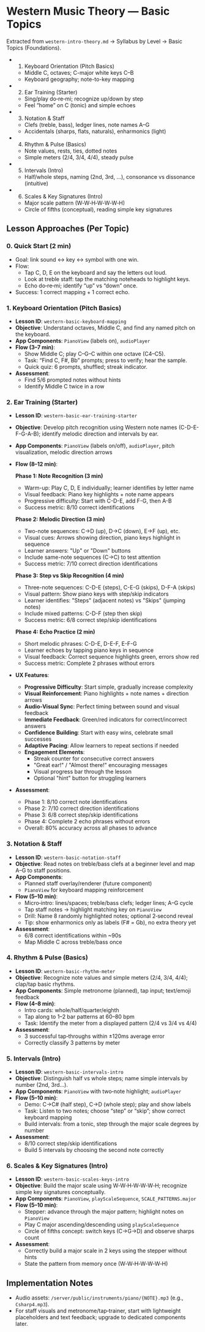 # Western Music Theory — Basic Topics

Extracted from `western-intro-theory.md` → Syllabus by Level → Basic Topics (Foundations).

- 1. Keyboard Orientation (Pitch Basics)
  - Middle C, octaves; C-major white keys C–B
  - Keyboard geography; note-to-key mapping
- 2. Ear Training (Starter)
  - Sing/play do‑re‑mi; recognize up/down by step
  - Feel “home” on C (tonic) and simple echoes
- 3. Notation & Staff
  - Clefs (treble, bass), ledger lines, note names A–G
  - Accidentals (sharps, flats, naturals), enharmonics (light)
- 4. Rhythm & Pulse (Basics)
  - Note values, rests, ties, dotted notes
  - Simple meters (2/4, 3/4, 4/4), steady pulse
- 5. Intervals (Intro)
  - Half/whole steps, naming (2nd, 3rd, ...), consonance vs dissonance (intuitive)
- 6. Scales & Key Signatures (Intro)
  - Major scale pattern (W‑W‑H‑W‑W‑W‑H)
  - Circle of fifths (conceptual), reading simple key signatures


## Lesson Approaches (Per Topic)

### 0. Quick Start (2 min)
- Goal: link sound ↔ key ↔ symbol with one win.
- Flow:
  - Tap C, D, E on the keyboard and say the letters out loud.
  - Look at treble staff: tap the matching noteheads to highlight keys.
  - Echo do‑re‑mi; identify “up” vs “down” once.
- Success: 1 correct mapping + 1 correct echo.

### 1. Keyboard Orientation (Pitch Basics)
- **Lesson ID**: `western-basic-keyboard-mapping`
- **Objective**: Understand octaves, Middle C, and find any named pitch on the keyboard.
- **App Components**: `PianoView` (labels on), `audioPlayer`
- **Flow (3–7 min)**:
  - Show Middle C; play C–G–C within one octave (C4–C5).
  - Task: “Find C, F#, Bb” prompts; press to verify; hear the sample.
  - Quick quiz: 6 prompts, shuffled; streak indicator.
- **Assessment**:
  - Find 5/6 prompted notes without hints
  - Identify Middle C twice in a row

### 2. Ear Training (Starter)
- **Lesson ID**: `western-basic-ear-training-starter`
- **Objective**: Develop pitch recognition using Western note names (C-D-E-F-G-A-B); identify melodic direction and intervals by ear.
- **App Components**: `PianoView` (labels on/off), `audioPlayer`, pitch visualization, melodic direction arrows
- **Flow (8–12 min)**:
  
  **Phase 1: Note Recognition (3 min)**
  - Warm-up: Play C, D, E individually; learner identifies by letter name
  - Visual feedback: Piano key highlights + note name appears
  - Progressive difficulty: Start with C-D-E, add F-G, then A-B
  - Success metric: 8/10 correct identifications
  
  **Phase 2: Melodic Direction (3 min)**
  - Two-note sequences: C→D (up), D→C (down), E→F (up), etc.
  - Visual cues: Arrows showing direction, piano keys highlight in sequence
  - Learner answers: "Up" or "Down" buttons
  - Include same-note sequences (C→C) to test attention
  - Success metric: 7/10 correct direction identifications
  
  **Phase 3: Step vs Skip Recognition (4 min)**
  - Three-note sequences: C-D-E (steps), C-E-G (skips), D-F-A (skips)
  - Visual pattern: Show piano keys with step/skip indicators
  - Learner identifies: "Steps" (adjacent notes) vs "Skips" (jumping notes)
  - Include mixed patterns: C-D-F (step then skip)
  - Success metric: 6/8 correct step/skip identifications
  
  **Phase 4: Echo Practice (2 min)**
  - Short melodic phrases: C-D-E, D-E-F, E-F-G
  - Learner echoes by tapping piano keys in sequence
  - Visual feedback: Correct sequence highlights green, errors show red
  - Success metric: Complete 2 phrases without errors

- **UX Features**:
  - **Progressive Difficulty**: Start simple, gradually increase complexity
  - **Visual Reinforcement**: Piano highlights + note names + direction arrows
  - **Audio-Visual Sync**: Perfect timing between sound and visual feedback
  - **Immediate Feedback**: Green/red indicators for correct/incorrect answers
  - **Confidence Building**: Start with easy wins, celebrate small successes
  - **Adaptive Pacing**: Allow learners to repeat sections if needed
  - **Engagement Elements**: 
    - Streak counter for consecutive correct answers
    - "Great ear!" / "Almost there!" encouraging messages
    - Visual progress bar through the lesson
    - Optional "hint" button for struggling learners

- **Assessment**:
  - Phase 1: 8/10 correct note identifications
  - Phase 2: 7/10 correct direction identifications  
  - Phase 3: 6/8 correct step/skip identifications
  - Phase 4: Complete 2 echo phrases without errors
  - Overall: 80% accuracy across all phases to advance

### 3. Notation & Staff
- **Lesson ID**: `western-basic-notation-staff`
- **Objective**: Read notes on treble/bass clefs at a beginner level and map A–G to staff positions.
- **App Components**:
  - Planned staff overlay/renderer (future component)
  - `PianoView` for keyboard mapping reinforcement
- **Flow (5–10 min)**:
  - Micro‑intro: lines/spaces; treble/bass clefs; ledger lines; A–G cycle
  - Tap staff notes → highlight matching key on `PianoView`
  - Drill: Name 8 randomly highlighted notes; optional 2‑second reveal
  - Tip: show enharmonics only as labels (F# = Gb), no extra theory yet
- **Assessment**:
  - 6/8 correct identifications within ~90s
  - Map Middle C across treble/bass once

### 4. Rhythm & Pulse (Basics)
- **Lesson ID**: `western-basic-rhythm-meter`
- **Objective**: Recognize note values and simple meters (2/4, 3/4, 4/4); clap/tap basic rhythms.
- **App Components**: Simple metronome (planned), tap input; text/emoji feedback
- **Flow (4–8 min)**:
  - Intro cards: whole/half/quarter/eighth
  - Tap along to 1–2 bar patterns at 60–80 bpm
  - Task: Identify the meter from a displayed pattern (2/4 vs 3/4 vs 4/4)
- **Assessment**:
  - 3 successful tap‑throughs within ±120ms average error
  - Correctly classify 3 patterns by meter

### 5. Intervals (Intro)
- **Lesson ID**: `western-basic-intervals-intro`
- **Objective**: Distinguish half vs whole steps; name simple intervals by number (2nd, 3rd...).
- **App Components**: `PianoView` with two‑note highlight; `audioPlayer`
- **Flow (5–10 min)**:
  - Demo: C→C# (half step), C→D (whole step); play and show labels
  - Task: Listen to two notes; choose “step” or “skip”; show correct keyboard mapping
  - Build intervals: from a tonic, step through the major scale degrees by number
- **Assessment**:
  - 8/10 correct step/skip identifications
  - Build 5 intervals by choosing the second note correctly

### 6. Scales & Key Signatures (Intro)
- **Lesson ID**: `western-basic-scales-keys-intro`
- **Objective**: Build the major scale using W‑W‑H‑W‑W‑W‑H; recognize simple key signatures conceptually.
- **App Components**: `PianoView`, `playScaleSequence`, `SCALE_PATTERNS.major`
- **Flow (5–10 min)**:
  - Stepper: advance through the major pattern; highlight notes on `PianoView`
  - Play C major ascending/descending using `playScaleSequence`
  - Circle of fifths concept: switch keys (C→G→D) and observe sharps count
- **Assessment**:
  - Correctly build a major scale in 2 keys using the stepper without hints
  - State the pattern from memory once (W‑W‑H‑W‑W‑W‑H)

## Implementation Notes
- Audio assets: `/server/public/instruments/piano/{NOTE}.mp3` (e.g., `Csharp4.mp3`).
- For staff visuals and metronome/tap‑trainer, start with lightweight placeholders and text feedback; upgrade to dedicated components later.


